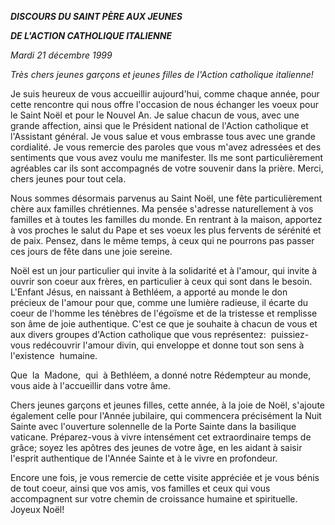 ***DISCOURS DU SAINT PÈRE AUX JEUNES***

***DE L'ACTION CATHOLIQUE ITALIENNE***

*Mardi 21 décembre 1999*

*Très chers jeunes garçons et jeunes filles de l'Action catholique italienne!*

Je suis heureux de vous accueillir aujourd'hui, comme chaque année, pour cette rencontre qui nous offre l'occasion de nous échanger les voeux pour le Saint Noël et pour le Nouvel An. Je salue chacun de vous, avec une grande affection, ainsi que le Président national de l'Action catholique et l'Assistant général. Je vous salue et vous embrasse tous avec une grande cordialité. Je vous remercie des paroles que vous m'avez adressées et des sentiments que vous avez voulu me manifester. Ils me sont particulièrement agréables car ils sont accompagnés de votre souvenir dans la prière. Merci, chers jeunes pour tout cela.

Nous sommes désormais parvenus au Saint Noël, une fête particulièrement chère aux familles chrétiennes. Ma pensée s'adresse naturellement à vos familles et à toutes les familles du monde. En rentrant à la maison, apportez à vos proches le salut du Pape et ses voeux les plus fervents de sérénité et de paix. Pensez, dans le même temps, à ceux qui ne pourrons pas passer ces jours de fête dans une joie sereine.

Noël est un jour particulier qui invite à la solidarité et à l'amour, qui invite à ouvrir son coeur aux frères, en particulier à ceux qui sont dans le besoin. L'Enfant Jésus, en naissant à Bethléem, a apporté au monde le don précieux de l'amour pour que, comme une lumière radieuse, il écarte du coeur de l'homme les ténèbres de l'égoïsme et de la tristesse et remplisse son âme de joie authentique. C'est ce que je souhaite à chacun de vous et aux divers groupes d'Action catholique que vous représentez:  puissiez-vous redécouvrir l'amour divin, qui enveloppe et donne tout son sens à l'existence  humaine.

Que  la  Madone,  qui  à Bethléem, a donné notre Rédempteur au monde, vous aide à l'accueillir dans votre âme.

Chers jeunes garçons et jeunes filles, cette année, à la joie de Noël, s'ajoute également celle pour l'Année jubilaire, qui commencera précisément la Nuit Sainte avec l'ouverture solennelle de la Porte Sainte dans la basilique vaticane. Préparez-vous à vivre intensément cet extraordinaire temps de grâce; soyez les apôtres des jeunes de votre âge, en les aidant à saisir l'esprit authentique de l'Année Sainte et à le vivre en profondeur.

Encore une fois, je vous remercie de cette visite appréciée et je vous bénis de tout coeur, ainsi que vos amis, vos familles et ceux qui vous accompagnent sur votre chemin de croissance humaine et spirituelle. Joyeux Noël!